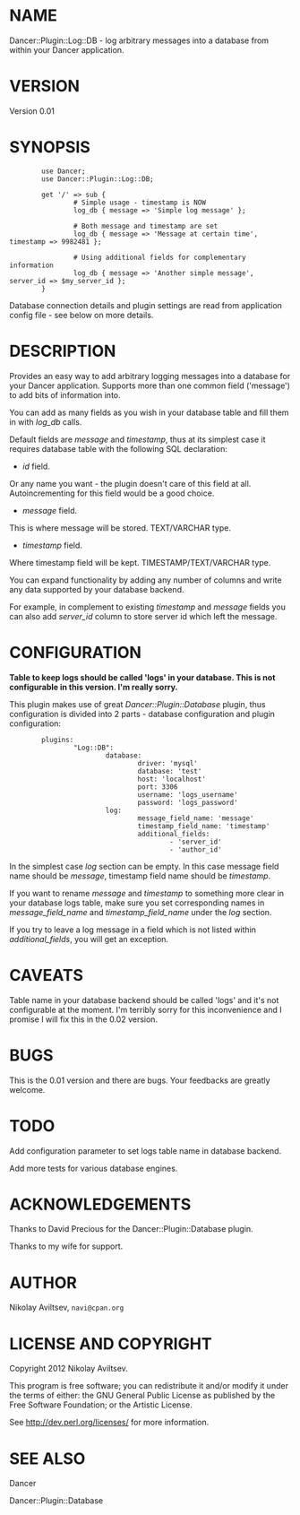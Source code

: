 # NAME

Dancer::Plugin::Log::DB - log arbitrary messages into a database from within
your Dancer application.

# VERSION

Version 0.01

# SYNOPSIS

    
            use Dancer;
            use Dancer::Plugin::Log::DB;
    
            get '/' => sub {
                    # Simple usage - timestamp is NOW 
                    log_db { message => 'Simple log message' };
    
                    # Both message and timestamp are set
                    log_db { message => 'Message at certain time', timestamp => 9982481 };
    
                    # Using additional fields for complementary information
                    log_db { message => 'Another simple message', server_id => $my_server_id }; 
            }

Database connection details and plugin settings are read from application
config file - see below on more details.

# DESCRIPTION

Provides an easy way to add arbitrary logging messages into a database for
your Dancer application. Supports more than one common field ('message') to
add bits of information into.

You can add as many fields as you wish in your database table and fill them in
with _log_db_ calls.

Default fields are _message_ and _timestamp_, thus at its simplest case it
requires database table with the following SQL declaration:

  * _id_ field.

Or any name you want - the plugin doesn't care of this field at all.
Autoincrementing for this field would be a good choice.

  * _message_ field.

This is where message will be stored. TEXT/VARCHAR type.

  * _timestamp_ field.

Where timestamp field will be kept. TIMESTAMP/TEXT/VARCHAR type.

You can expand functionality by adding any number of columns and write any
data supported by your database backend.

For example, in complement to existing _timestamp_ and _message_ fields you
can also add _server_id_ column to store server id which left the message.

# CONFIGURATION

**Table to keep logs should be called 'logs' in your database. This is not configurable in this version. I'm really sorry.**

This plugin makes use of great _Dancer::Plugin::Database_ plugin, thus
configuration is divided into 2 parts - database configuration and plugin
configuration:

    
            plugins:
                    "Log::DB":
                            database:
                                    driver: 'mysql'
                                    database: 'test'
                                    host: 'localhost'
                                    port: 3306
                                    username: 'logs_username'
                                    password: 'logs_password'
                            log:
                                    message_field_name: 'message'
                                    timestamp_field_name: 'timestamp'
                                    additional_fields:
                                            - 'server_id'
                                            - 'author_id'

In the simplest case _log_ section can be empty. In this case message field
name should be _message_, timestamp field name should be _timestamp_.

If you want to rename _message_ and _timestamp_ to something more clear in
your database logs table, make sure you set corresponding names in
_message_field_name_ and _timestamp_field_name_ under the _log_ section.

If you try to leave a log message in a field which is not listed within
_additional_fields_, you will get an exception.

# CAVEATS

Table name in your database backend should be called 'logs' and it's not
configurable at the moment. I'm terribly sorry for this inconvenience and I
promise I will fix this in the 0.02 version.

# BUGS

This is the 0.01 version and there are bugs. Your feedbacks are greatly
welcome.

# TODO

Add configuration parameter to set logs table name in database backend.

Add more tests for various database engines.

# ACKNOWLEDGEMENTS

Thanks to David Precious for the Dancer::Plugin::Database plugin.

Thanks to my wife for support.

# AUTHOR

Nikolay Aviltsev, `navi@cpan.org`

# LICENSE AND COPYRIGHT

Copyright 2012 Nikolay Aviltsev.

This program is free software; you can redistribute it and/or modify it under
the terms of either: the GNU General Public License as published by the Free
Software Foundation; or the Artistic License.

See <http://dev.perl.org/licenses/> for more information.

# SEE ALSO

Dancer

Dancer::Plugin::Database

